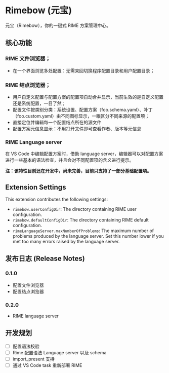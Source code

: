 # Rimebow (元宝)
元宝（Rimebow），你的一键式 RIME 方案管理中心。

## 核心功能

### RIME 文件浏览器；
- 在一个界面浏览多处配置：无需来回切换程序配置目录和用户配置目录；
### RIME 结点浏览器；
- 用户自定义配置与配置方案的配置项自动合并显示，当前生效的是自定义配置还是系统配置，一目了然；
- 配置文件按类别分类：系统设置、配置方案（foo.schema.yaml）、补丁（foo.custom.yaml）由不同图标显示，一眼区分不同来源的配置项；
- 直接定位并编辑每一个配置结点所在的源文件
- 配置方案元信息显示：不用打开文件即可查看作者、版本等元信息
### RIME Language server
在 VS Code 中编辑配置方案时，借助 language server，编辑器可以对配置方案进行一些基本的语法检查，并且会对不同配置项的含义进行提示。

**注：该特性目前还在开发中，尚未完善，目前只支持了一部分基础配置项。**

## Extension Settings
This extension contributes the following settings:
* `rimebow.userConfigDir`: The directory containing RIME user configuration.
* `rimebow.defaultConfigDir`: The directory containing RIME default configuration.
* `rimeLanguageServer.maxNumberOfProblems`: The maximum number of problems produced by the language server. Set this number lower if you met too many errors raised by the language server.

## 发布日志 (Release Notes)
### 0.1.0
* 配置文件浏览器
* 配置结点浏览器

### 0.2.0
* RIME language server

## 开发规划
- [ ] 配置语法校验
- [ ] Rime 配置语法 Language server 以及 schema
- [ ] import_present 支持
- [ ] 通过 VS Code task 重新部署 RIME